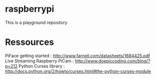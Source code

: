 raspberrypi
===========

This is a playground repository




Ressources
===========

PiFace getting started : http://www.farnell.com/datasheets/1684425.pdf
Live Streaming Raspberry PiCam : http://www.doepiccoding.com/blog/?p=212
Python Curses library : http://docs.python.org/2/howto/curses.html#the-python-curses-module

